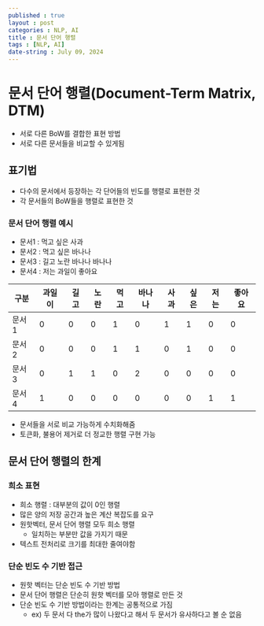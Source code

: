 ```yaml
---
published : true
layout : post
categories : NLP, AI
title : 문서 단어 행렬
tags : [NLP, AI]
date-string : July 09, 2024
---
```


# 문서 단어 행렬(Document-Term Matrix, DTM)
- 서로 다른 BoW를 결합한 표현 방법
- 서로 다른 문서들을 비교할 수 있게됨

## 표기법
- 다수의 문서에서 등장하는 각 단어들의 빈도를 행렬로 표현한 것
- 각 문서들의 BoW들을 행렬로 표현한 것
### 문서 단어 행렬 예시
- 문서1 : 먹고 싶은 사과
- 문서2 : 먹고 싶은 바나나
- 문서3 : 길고 노란 바나나 바나나
- 문서4 : 저는 과일이 좋아요

|구분|과일이|길고|노란|먹고|바나나|사과|싶은|저는|좋아요|
|---|---|---|---|---|---|---|---|---|---|
|문서1|0|0|0|1|0|1|1|0|0|
|문서2|0|0|0|1|1|0|1|0|0|
|문서3|0|1|1|0|2|0|0|0|0|
|문서4|1|0|0|0|0|0|0|1|1|

- 문서들을 서로 비교 가능하게 수치화해줌
- 토큰화, 불용어 제거로 더 정교한 행렬 구현 가능


## 문서 단어 행렬의 한계
### 희소 표현
- 희소 행렬 : 대부분의 값이 0인 행렬
- 많은 양의 저장 공간과 높은 계산 복잡도를 요구
- 원핫벡터, 문서 단어 행렬 모두 희소 행렬
  - 일치하는 부분만 값을 가지기 때문
- 텍스트 전처리로 크기를 최대한 줄여야함

### 단순 빈도 수 기반 접근
- 원핫 벡터는 단순 빈도 수 기반 방법
- 문서 단어 행렬은 단순히 원핫 벡터를 모아 행렬로 만든 것
- 단순 빈도 수 기반 방법이라는 한계는 공통적으로 가짐
  - ex) 두 문서 다 the가 많이 나왔다고 해서 두 문서가 유사하다고 볼 순 없음